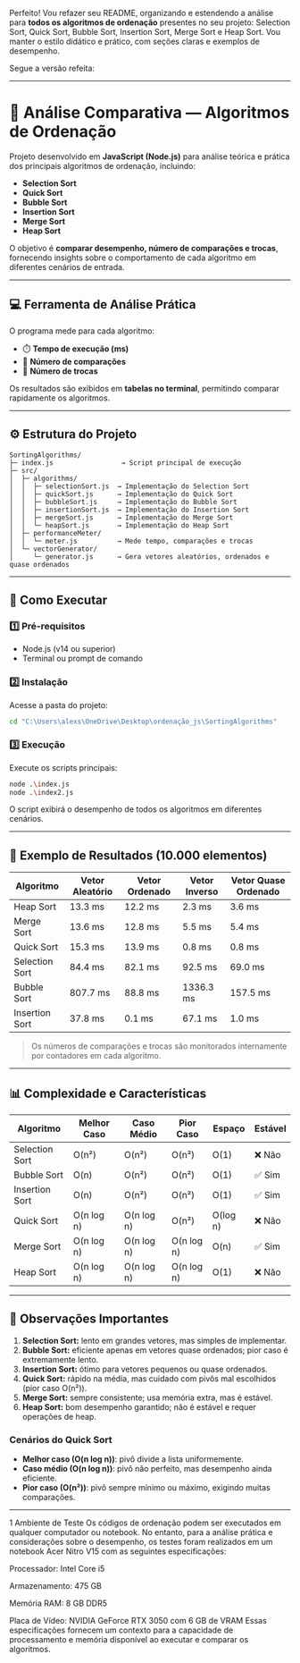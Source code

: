 Perfeito! Vou refazer seu README, organizando e estendendo a análise para **todos os algoritmos de ordenação** presentes no seu projeto: Selection Sort, Quick Sort, Bubble Sort, Insertion Sort, Merge Sort e Heap Sort. Vou manter o estilo didático e prático, com seções claras e exemplos de desempenho.

Segue a versão refeita:

---

# 🧮 Análise Comparativa — Algoritmos de Ordenação

Projeto desenvolvido em **JavaScript (Node.js)** para análise teórica e prática dos principais algoritmos de ordenação, incluindo:

* **Selection Sort**
* **Quick Sort**
* **Bubble Sort**
* **Insertion Sort**
* **Merge Sort**
* **Heap Sort**

O objetivo é **comparar desempenho, número de comparações e trocas**, fornecendo insights sobre o comportamento de cada algoritmo em diferentes cenários de entrada.

---

## 💻 Ferramenta de Análise Prática

O programa mede para cada algoritmo:

* ⏱️ **Tempo de execução (ms)**
* 🔁 **Número de comparações**
* 🔄 **Número de trocas**

Os resultados são exibidos em **tabelas no terminal**, permitindo comparar rapidamente os algoritmos.

---

## ⚙️ Estrutura do Projeto

```
SortingAlgorithms/
├─ index.js                 → Script principal de execução
├─ src/
│  ├─ algorithms/
│  │  ├─ selectionSort.js  → Implementação do Selection Sort
│  │  ├─ quickSort.js      → Implementação do Quick Sort
│  │  ├─ bubbleSort.js     → Implementação do Bubble Sort
│  │  ├─ insertionSort.js  → Implementação do Insertion Sort
│  │  ├─ mergeSort.js      → Implementação do Merge Sort
│  │  └─ heapSort.js       → Implementação do Heap Sort
│  ├─ performanceMeter/
│  │  └─ meter.js          → Mede tempo, comparações e trocas
│  └─ vectorGenerator/
│     └─ generator.js      → Gera vetores aleatórios, ordenados e quase ordenados
```

---

## 🚀 Como Executar

### 1️⃣ Pré-requisitos

* Node.js (v14 ou superior)
* Terminal ou prompt de comando

### 2️⃣ Instalação

Acesse a pasta do projeto:

```bash
cd "C:\Users\alexs\OneDrive\Desktop\ordenação_js\SortingAlgorithms"
```

### 3️⃣ Execução

Execute os scripts principais:

```bash
node .\index.js
node .\index2.js
```

O script exibirá o desempenho de todos os algoritmos em diferentes cenários.

---

## 🧩 Exemplo de Resultados (10.000 elementos)

| Algoritmo      | Vetor Aleatório | Vetor Ordenado | Vetor Inverso | Vetor Quase Ordenado |
| -------------- | --------------- | -------------- | ------------- | -------------------- |
| Heap Sort      | 13.3 ms         | 12.2 ms        | 2.3 ms        | 3.6 ms               |
| Merge Sort     | 13.6 ms         | 12.8 ms        | 5.5 ms        | 5.4 ms               |
| Quick Sort     | 15.3 ms         | 13.9 ms        | 0.8 ms        | 0.8 ms               |
| Selection Sort | 84.4 ms         | 82.1 ms        | 92.5 ms       | 69.0 ms              |
| Bubble Sort    | 807.7 ms        | 88.8 ms        | 1336.3 ms     | 157.5 ms             |
| Insertion Sort | 37.8 ms         | 0.1 ms         | 67.1 ms       | 1.0 ms               |

> Os números de comparações e trocas são monitorados internamente por contadores em cada algoritmo.

---

## 📊 Complexidade e Características

| Algoritmo      | Melhor Caso | Caso Médio | Pior Caso  | Espaço   | Estável |
| -------------- | ----------- | ---------- | ---------- | -------- | ------- |
| Selection Sort | O(n²)       | O(n²)      | O(n²)      | O(1)     | ❌ Não   |
| Bubble Sort    | O(n)        | O(n²)      | O(n²)      | O(1)     | ✅ Sim   |
| Insertion Sort | O(n)        | O(n²)      | O(n²)      | O(1)     | ✅ Sim   |
| Quick Sort     | O(n log n)  | O(n log n) | O(n²)      | O(log n) | ❌ Não   |
| Merge Sort     | O(n log n)  | O(n log n) | O(n log n) | O(n)     | ✅ Sim   |
| Heap Sort      | O(n log n)  | O(n log n) | O(n log n) | O(1)     | ❌ Não   |

---

## 🧠 Observações Importantes

1. **Selection Sort:** lento em grandes vetores, mas simples de implementar.
2. **Bubble Sort:** eficiente apenas em vetores quase ordenados; pior caso é extremamente lento.
3. **Insertion Sort:** ótimo para vetores pequenos ou quase ordenados.
4. **Quick Sort:** rápido na média, mas cuidado com pivôs mal escolhidos (pior caso O(n²)).
5. **Merge Sort:** sempre consistente; usa memória extra, mas é estável.
6. **Heap Sort:** bom desempenho garantido; não é estável e requer operações de heap.

### Cenários do Quick Sort

* **Melhor caso (O(n log n))**: pivô divide a lista uniformemente.
* **Caso médio (O(n log n))**: pivô não perfeito, mas desempenho ainda eficiente.
* **Pior caso (O(n²))**: pivô sempre mínimo ou máximo, exigindo muitas comparações.

---
1 Ambiente de Teste
Os códigos de ordenação podem ser executados em qualquer computador ou notebook.
No entanto, para a análise prática e considerações sobre o desempenho, os testes
foram realizados em um notebook Acer Nitro V15 com as seguintes especificações:

Processador: Intel Core i5

Armazenamento: 475 GB

Memória RAM: 8 GB DDR5

Placa de Vídeo: NVIDIA GeForce RTX 3050 com 6 GB de VRAM
Essas especificações fornecem um contexto para a capacidade 
de processamento e memória disponível ao executar e comparar os algoritmos.
